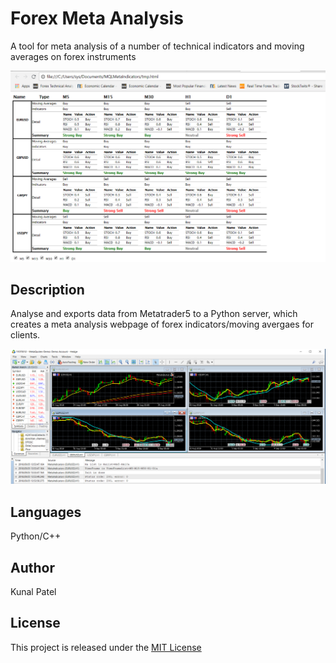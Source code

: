 # Forex Meta Analysis
A tool for meta analysis of a number of technical indicators and moving averages on forex instruments 

![Screenshot](https://github.com/kpatel122/Forex-Meta-Analysis/blob/master/Images/forex.png)

## Description
Analyse and exports data from Metatrader5 to a Python server, which creates a meta analysis webpage of forex indicators/moving avergaes
for clients. 

![Screenshot](https://github.com/kpatel122/Forex-Meta-Analysis/blob/master/Images/metatrader.png)

## Languages
Python/C++

## Author
Kunal Patel

## License
This project is released under the [MIT License](https://opensource.org/licenses/MIT) 

